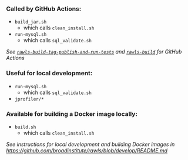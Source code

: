 ### Called by GitHub Actions:
* `build_jar.sh`
  * which calls `clean_install.sh`
* `run-mysql.sh`
  * which calls `sql_validate.sh`

_See [`rawls-build-tag-publish-and-run-tests`](https://github.com/broadinstitute/rawls/blob/develop/.github/workflows/rawls-build-tag-publish-and-run-tests.yaml) and [`rawls-build`](https://github.com/broadinstitute/terra-github-workflows/blob/main/.github/workflows/rawls-build.yaml)
for GitHub Actions_


### Useful for local development:
* `run-mysql.sh`
    * which calls `sql_validate.sh`
* `jprofiler/*`

### Available for building a Docker image locally:
* `build.sh`
  * which calls `clean_install.sh`

_See instructions for local development and building Docker images in
https://github.com/broadinstitute/rawls/blob/develop/README.md_
